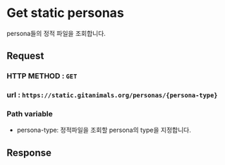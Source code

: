 # Get static personas

persona들의 정적 파일을 조회합니다.

## Request
### HTTP METHOD : `GET`
### url : `https://static.gitanimals.org/personas/{persona-type}`

### Path variable
- persona-type: 정적파일을 조회할 persona의 type을 지정합니다.

## Response


<img src="https://static.gitanimals.org/personas/LITTLE_CHICK" alt=""/>

